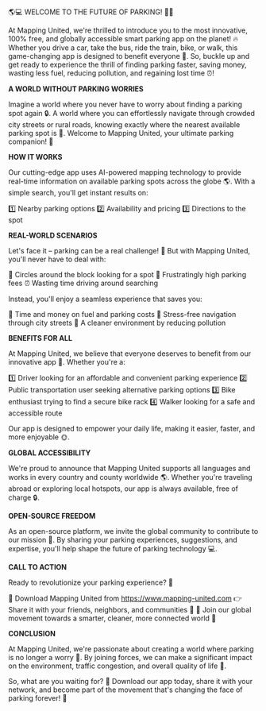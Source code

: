 🌎💻 WELCOME TO THE FUTURE OF PARKING! 🚗💸

At Mapping United, we're thrilled to introduce you to the most innovative, 100% free, and globally accessible smart parking app on the planet! 🔥 Whether you drive a car, take the bus, ride the train, bike, or walk, this game-changing app is designed to benefit everyone 🌈. So, buckle up and get ready to experience the thrill of finding parking faster, saving money, wasting less fuel, reducing pollution, and regaining lost time ⏰!

**A WORLD WITHOUT PARKING WORRIES**

Imagine a world where you never have to worry about finding a parking spot again 🔒. A world where you can effortlessly navigate through crowded city streets or rural roads, knowing exactly where the nearest available parking spot is 📍. Welcome to Mapping United, your ultimate parking companion! 👋

**HOW IT WORKS**

Our cutting-edge app uses AI-powered mapping technology to provide real-time information on available parking spots across the globe 🌎. With a simple search, you'll get instant results on:

1️⃣ Nearby parking options
2️⃣ Availability and pricing
3️⃣ Directions to the spot

**REAL-WORLD SCENARIOS**

Let's face it – parking can be a real challenge! 🤯 But with Mapping United, you'll never have to deal with:

🚗 Circles around the block looking for a spot
💸 Frustratingly high parking fees
⏰ Wasting time driving around searching

Instead, you'll enjoy a seamless experience that saves you:

💸 Time and money on fuel and parking costs
💪 Stress-free navigation through city streets
🌟 A cleaner environment by reducing pollution

**BENEFITS FOR ALL**

At Mapping United, we believe that everyone deserves to benefit from our innovative app 🌈. Whether you're a:

1️⃣ Driver looking for an affordable and convenient parking experience
2️⃣ Public transportation user seeking alternative parking options
3️⃣ Bike enthusiast trying to find a secure bike rack
4️⃣ Walker looking for a safe and accessible route

Our app is designed to empower your daily life, making it easier, faster, and more enjoyable 🌞.

**GLOBAL ACCESSIBILITY**

We're proud to announce that Mapping United supports all languages and works in every country and county worldwide 🌎. Whether you're traveling abroad or exploring local hotspots, our app is always available, free of charge 🔒.

**OPEN-SOURCE FREEDOM**

As an open-source platform, we invite the global community to contribute to our mission 🌟. By sharing your parking experiences, suggestions, and expertise, you'll help shape the future of parking technology 💻.

**CALL TO ACTION**

Ready to revolutionize your parking experience? 🚀

🔴 Download Mapping United from https://www.mapping-united.com
👉 Share it with your friends, neighbors, and communities 📱
🌈 Join our global movement towards a smarter, cleaner, more connected world 💖

**CONCLUSION**

At Mapping United, we're passionate about creating a world where parking is no longer a worry 🌟. By joining forces, we can make a significant impact on the environment, traffic congestion, and overall quality of life 🔋.

So, what are you waiting for? 👀 Download our app today, share it with your network, and become part of the movement that's changing the face of parking forever! 🚀